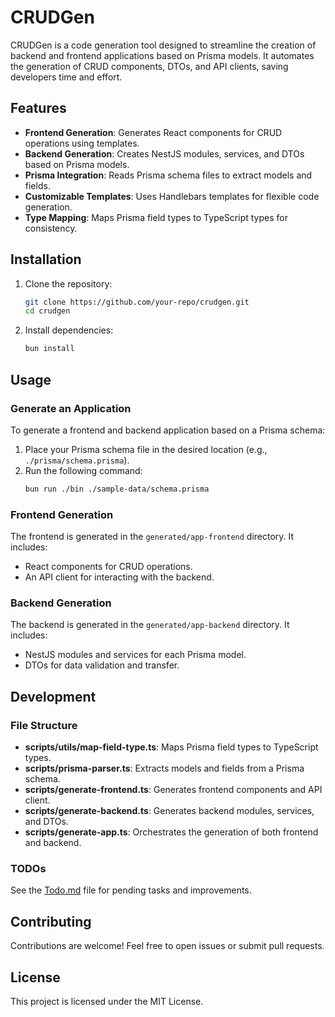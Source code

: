 # CRUDGen

CRUDGen is a code generation tool designed to streamline the creation of backend and frontend applications based on Prisma models. It automates the generation of CRUD components, DTOs, and API clients, saving developers time and effort.

## Features

- **Frontend Generation**: Generates React components for CRUD operations using templates.
- **Backend Generation**: Creates NestJS modules, services, and DTOs based on Prisma models.
- **Prisma Integration**: Reads Prisma schema files to extract models and fields.
- **Customizable Templates**: Uses Handlebars templates for flexible code generation.
- **Type Mapping**: Maps Prisma field types to TypeScript types for consistency.

## Installation

1. Clone the repository:
   ```bash
   git clone https://github.com/your-repo/crudgen.git
   cd crudgen
   ```

2. Install dependencies:
   ```bash
   bun install
   ```

## Usage

### Generate an Application

To generate a frontend and backend application based on a Prisma schema:

1. Place your Prisma schema file in the desired location (e.g., `./prisma/schema.prisma`).
2. Run the following command:
   ```bash
   bun run ./bin ./sample-data/schema.prisma
   ```

### Frontend Generation

The frontend is generated in the `generated/app-frontend` directory. It includes:

- React components for CRUD operations.
- An API client for interacting with the backend.

### Backend Generation

The backend is generated in the `generated/app-backend` directory. It includes:

- NestJS modules and services for each Prisma model.
- DTOs for data validation and transfer.

## Development

### File Structure

- **scripts/utils/map-field-type.ts**: Maps Prisma field types to TypeScript types.
- **scripts/prisma-parser.ts**: Extracts models and fields from a Prisma schema.
- **scripts/generate-frontend.ts**: Generates frontend components and API client.
- **scripts/generate-backend.ts**: Generates backend modules, services, and DTOs.
- **scripts/generate-app.ts**: Orchestrates the generation of both frontend and backend.

### TODOs

See the [Todo.md](./Todo.md) file for pending tasks and improvements.

## Contributing

Contributions are welcome! Feel free to open issues or submit pull requests.

## License

This project is licensed under the MIT License.
